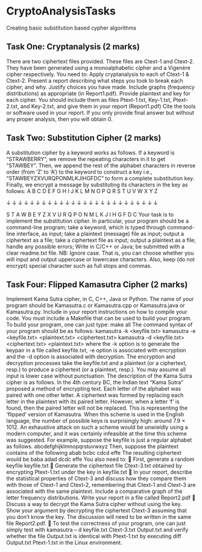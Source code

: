 # CryptoAnalysisTasks
Creating basic substitution based cypher algorithms
## Task One: Cryptanalysis (2 marks)
There are two ciphertext files provided. These files are Ctext-1 and Ctext-2. They have been generated using a monoalphabetic cipher and a Vigenère cipher respectively.
You need to:
 Apply cryptanalysis to each of Ctext-1 & Ctext-2.
Present a report describing what steps you took to break each cipher, and why. Justify choices you have made.
 Include graphs (frequency distributions) as appropriate (in Report1.pdf).
 Provide plaintext and key for each cipher. You should include them as files Ptext-1.txt, Key-1.txt, Ptext-2.txt, and Key-2.txt, and give them in your report (Report1.pdf)
 Cite the tools or software used in your report.
 If you only provide final answer but without any proper analysis, then you will obtain 0.
## Task Two: Substitution Cipher (2 marks)
A substitution cipher by a keyword works as follows. If a keyword is “STRAWBERRY”, we remove the repeating characters in it to get “STAWBEY”. Then, we append the rest of the alphabet characters in reverse order (from ‘Z’ to ‘A’) to the keyword to construct a key i.e., “STAWBEYZXVURQPONMLKJIHGFDC” to form a complete substitution key. Finally, we encrypt a message by substituting its characters in the key as follows:
A B C D E F G H I J K L M N O P Q R S T U V W X Y Z

↓ ↓ ↓ ↓ ↓ ↓ ↓ ↓ ↓ ↓ ↓ ↓ ↓ ↓ ↓ ↓ ↓ ↓ ↓ ↓ ↓ ↓ ↓ ↓ ↓ ↓

S T A W B E Y Z X V U R Q P O N M L K J I H G F D C
Your task is to implement the substitution cipher. In particular, your program should
be a command-line program;
take a keyword, which is typed through command-line interface, as input;
take a plaintext (message) file as input;
output a ciphertext as a file;
take a ciphertext file as input;
output a plaintext as a file;
handle any possible errors;
Write in C/C++ or Java;
be submitted with a clear readme.txt file.
NB: Ignore case. That is, you can choose whether you will input and output uppercase or lowercase characters. Also, keep (do not encrypt) special character such as full stops and commas.
## Task Four: Flipped Kamasutra Cipher (2 marks)
Implement Kama Sutra cipher, in C, C++, Java or Python. The name of your program should be Kamasutra.c or Kamasutra.cpp or Kamasutra.java or Kamasutra.py. Include in your report instructions on how to compile your code. You must include a Makefile that can be used to build your program. To build your program, one can just type:
make all
The command syntax of your program should be as follows:
kamasutra -k <keyfile.txt>
kamasutra -e <keyfile.txt> <plaintext.txt> <ciphertext.txt> kamasutra -d <keyfile.txt> <ciphertext.txt> <plaintext.txt>
where the -k option is to generate the keypair in a file called keyfile.txt, -e option is associated with encryption and the -d option is associated with decryption. The encryption and decryption processes take the keyfile.txt and a plaintext (or a ciphertext, resp.) to produce a ciphertext (or a plaintext, resp.). You may assume all input is lower case without punctuation. The description of the Kama Sutra cipher is as follows. In the 4th century BC, the Indian text “Kama Sutra" proposed a method of encrypting text. Each letter of the alphabet was paired with one other letter. A ciphertext was formed by replacing each letter in the plaintext with its paired letter. However, when a letter ‘f’ is found, then the paired letter will not be replaced. This is representing the ‘flipped’ version of Kamasutra. When this scheme is used in the English language, the number of possible keys is surprisingly high: around 7.9 × 1012. An exhaustive attack on such a scheme would be unwieldly using a modern computer, and it was certainly infeasible at the time this scheme was suggested. For example, suppose the keyfile is just a regular alphabet as follows.
abcdefghijklmnopqrstuvwxyz
Then, suppose the plaintext contains of the following
abab bcbc cdcd effe
The resulting ciphertext would be
baba adad dcdc effe
You also need to:
 First, generate a random keyfile keyfile.txt
 Generate the ciphertext file Ctext-3.txt obtained by encrypting Ptext-1.txt under the key in keyfile.txt
 In your report, describe the statistical properties of Ctext-3 and discuss how they compare them with those of Ctext-1 and Ctext-2, remembering that Ctext-1 and Ctext-3 are associated with the same plaintext. Include a comparative graph of the letter frequency distributions. Write your report in a file called Report2.pdf
 Discuss a way to decrypt the Kama Sutra cipher without using the key. Show your argument by decrypting the ciphertext Ctext-3 assuming that you don’t know the key. The discussion will need to be written in the same file Report2.pdf.
 To test the correctness of your program, one can just simply test with
kamasutra – d keyfile.txt Ctext-3.txt Output.txt
and verify whether the file Output.txt is identical with Ptext-1.txt by executing
diff Output.txt Ptext-1.txt
in the Linux environment.
